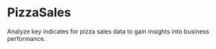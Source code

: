 # PizzaSales
Analyze key indicates for pizza sales data to gain insights into business performance.
